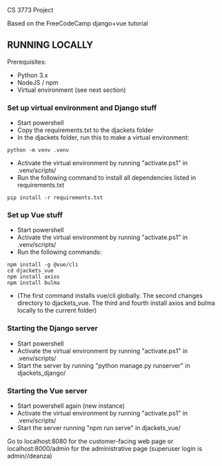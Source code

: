 CS 3773 Project

Based on the FreeCodeCamp django+vue tutorial

## RUNNING LOCALLY ##

Prerequisites:
- Python 3.x
- NodeJS / npm
- Virtual environment (see next section)

### Set up virtual environment and Django stuff ###
- Start powershell
- Copy the requirements.txt to the djackets folder
- In the djackets folder, run this to make a virtual environment:
```
python -m venv .venv
```
- Activate the virtual environment by running "activate.ps1" in .venv/scripts/ 
- Run the following command to install all dependencies listed in requirements.txt
```
pip install -r requirements.txt
```

### Set up Vue stuff ###
- Start powershell
- Activate the virtual environment by running "activate.ps1" in .venv/scripts/
- Run the following commands:
```
npm install -g @vue/cli
cd djackets_vue
npm install axios
npm install bulma
```
- (The first command installs vue/cli globally. The second changes directory to djackets_vue. The third and fourth install axios and bulma locally to the current folder)

### Starting the Django server ###
- Start powershell
- Activate the virtual environment by running "activate.ps1" in .venv/scripts/ 
- Start the server by running "python manage.py runserver" in djackets_django/

### Starting the Vue server ###
- Start powershell again (new instance)
- Activate the virtual environment by running "activate.ps1" in .venv/scripts/
- Start the server running "npm run serve" in djackets_vue/

Go to localhost:8080 for the customer-facing web page or localhost:8000/admin for the administrative page (superuser login is admin//deanza)
